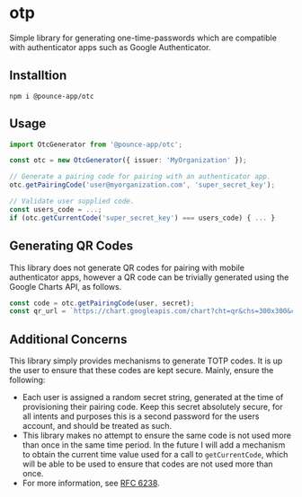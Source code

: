 # otp
Simple library for generating one-time-passwords which are compatible with authenticator apps such as Google Authenticator.

## Installtion
```
npm i @pounce-app/otc
```

## Usage
```typescript
import OtcGenerator from '@pounce-app/otc';

const otc = new OtcGenerator({ issuer: 'MyOrganization' });

// Generate a pairing code for pairing with an authenticator app.
otc.getPairingCode('user@myorganization.com', 'super_secret_key');

// Validate user supplied code.
const users_code = ...;
if (otc.getCurrentCode('super_secret_key') === users_code) { ... }
```

## Generating QR Codes
This library does not generate QR codes for pairing with mobile authenticator apps, however a QR code can be trivially generated using the Google Charts API, as follows.
```typescript
const code = otc.getPairingCode(user, secret);
const qr_url = `https://chart.googleapis.com/chart?cht=qr&chs=300x300&chl=${encodeURIComponent(code.url)}`;
```

## Additional Concerns
This library simply provides mechanisms to generate TOTP codes. It is up the user to ensure that these codes are kept secure. Mainly, ensure the following:

 - Each user is assigned a random secret string, generated at the time of provisioning their pairing code. Keep this secret absolutely secure, for all intents and purposes this is a second password for the users account, and should be treated as such.
 - This library makes no attempt to ensure the same code is not used more than once in the same time period. In the future I will add a mechanism to obtain the current time value used for a call to `getCurrentCode`, which will be able to be used to ensure that codes are not used more than once.
 - For more information, see [RFC 6238](https://datatracker.ietf.org/doc/html/rfc6238).
